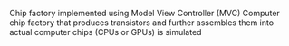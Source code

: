 Chip factory implemented using Model View Controller (MVC)
Computer chip factory that produces transistors and further assembles them into actual computer chips (CPUs or GPUs) is simulated
